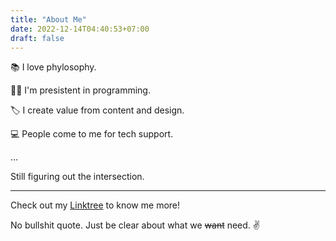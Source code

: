 ```yaml
---
title: "About Me"
date: 2022-12-14T04:40:53+07:00
draft: false
---
```


📚 I love phylosophy.

🧑‍💻 I'm presistent in programming.

🏷 I create value from content and design. 

💻 People come to me for tech support.

...

Still figuring out the intersection.

---

Check out my [Linktree](https://linktr.ee/adillaumam) to know me more!

No bullshit quote. Just be clear about what we ~~want~~ need. ✌️